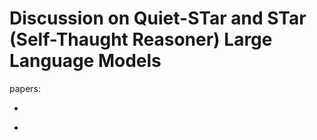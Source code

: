 # Discussion on Quiet-STar and STar (Self-Thaught Reasoner) Large Language Models

papers:

* []()

* []()
